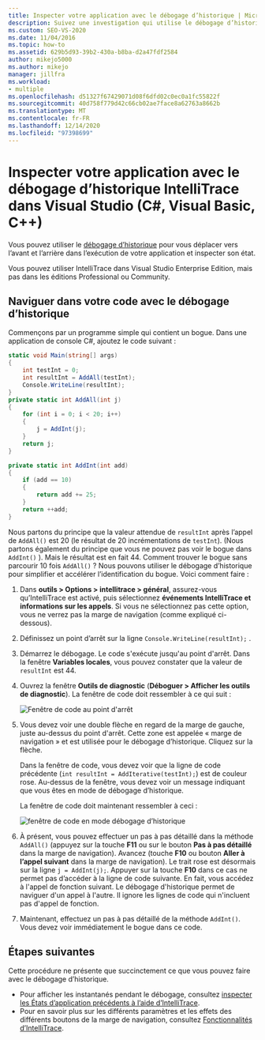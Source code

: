 ```yaml
---
title: Inspecter votre application avec le débogage d’historique | Microsoft Docs
description: Suivez une investigation qui utilise le débogage d’historique IntelliTrace pour détecter un bogue dans une application console C#.
ms.custom: SEO-VS-2020
ms.date: 11/04/2016
ms.topic: how-to
ms.assetid: 629b5d93-39b2-430a-b8ba-d2a47fdf2584
author: mikejo5000
ms.author: mikejo
manager: jillfra
ms.workload:
- multiple
ms.openlocfilehash: d51327f67429071d08f6dfd02c0ec0a1fc55822f
ms.sourcegitcommit: 40d758f779d42c66cb02ae7face8a62763a8662b
ms.translationtype: MT
ms.contentlocale: fr-FR
ms.lasthandoff: 12/14/2020
ms.locfileid: "97398699"
---
```

# <a name="inspect-your-app-with-intellitrace-historical-debugging-in-visual-studio-c-visual-basic-c"></a>Inspecter votre application avec le débogage d’historique IntelliTrace dans Visual Studio (C#, Visual Basic, C++)

Vous pouvez utiliser le [débogage d’historique](../debugger/historical-debugging.md) pour vous déplacer vers l’avant et l’arrière dans l’exécution de votre application et inspecter son état.

Vous pouvez utiliser IntelliTrace dans Visual Studio Enterprise Edition, mais pas dans les éditions Professional ou Community.

## <a name="navigate-your-code-with-historical-debugging"></a>Naviguer dans votre code avec le débogage d’historique

Commençons par un programme simple qui contient un bogue. Dans une application de console C#, ajoutez le code suivant :

```csharp
static void Main(string[] args)
{
    int testInt = 0;
    int resultInt = AddAll(testInt);
    Console.WriteLine(resultInt);
}
private static int AddAll(int j)
{
    for (int i = 0; i < 20; i++)
    {
        j = AddInt(j);
    }
    return j;
}

private static int AddInt(int add)
{
    if (add == 10)
    {
        return add += 25;
    }
    return ++add;
}
```

Nous partons du principe que la valeur attendue de `resultInt` après l’appel de `AddAll()` est 20 (le résultat de 20 incrémentations de `testInt`). (Nous partons également du principe que vous ne pouvez pas voir le bogue dans `AddInt()` ). Mais le résultat est en fait 44. Comment trouver le bogue sans parcourir 10 fois `AddAll()` ? Nous pouvons utiliser le débogage d’historique pour simplifier et accélérer l’identification du bogue. Voici comment faire :

1. Dans **outils > Options > intellitrace > général**, assurez-vous qu’IntelliTrace est activé, puis sélectionnez **événements IntelliTrace et informations sur les appels**. Si vous ne sélectionnez pas cette option, vous ne verrez pas la marge de navigation (comme expliqué ci-dessous).

2. Définissez un point d’arrêt sur la ligne `Console.WriteLine(resultInt);` .

3. Démarrez le débogage. Le code s'exécute jusqu'au point d'arrêt. Dans la fenêtre **Variables locales**, vous pouvez constater que la valeur de `resultInt` est 44.

4. Ouvrez la fenêtre **Outils de diagnostic** (**Déboguer > Afficher les outils de diagnostic**). La fenêtre de code doit ressembler à ce qui suit :

    ![Fenêtre de code au point d'arrêt](../debugger/media/historicaldebuggingbreakpoint.png "HistoricalDebuggingBreakpoint")

5. Vous devez voir une double flèche en regard de la marge de gauche, juste au-dessus du point d'arrêt. Cette zone est appelée « marge de navigation » et est utilisée pour le débogage d’historique. Cliquez sur la flèche.

    Dans la fenêtre de code, vous devez voir que la ligne de code précédente (`int resultInt = AddIterative(testInt);`) est de couleur rose. Au-dessus de la fenêtre, vous devez voir un message indiquant que vous êtes en mode de débogage d’historique.

    La fenêtre de code doit maintenant ressembler à ceci :

    ![fenêtre de code en mode débogage d’historique](../debugger/media/historicaldebuggingback.png "HistoricalDebuggingBack")

6. À présent, vous pouvez effectuer un pas à pas détaillé dans la méthode `AddAll()` (appuyez sur la touche **F11** ou sur le bouton **Pas à pas détaillé** dans la marge de navigation). Avancez (touche **F10** ou bouton **Aller à l’appel suivant** dans la marge de navigation). Le trait rose est désormais sur la ligne `j = AddInt(j);`. Appuyer sur la touche **F10** dans ce cas ne permet pas d’accéder à la ligne de code suivante. En fait, vous accédez à l'appel de fonction suivant. Le débogage d'historique permet de naviguer d'un appel à l'autre. Il ignore les lignes de code qui n'incluent pas d'appel de fonction.

7. Maintenant, effectuez un pas à pas détaillé de la méthode `AddInt()`. Vous devez voir immédiatement le bogue dans ce code.

## <a name="next-steps"></a>Étapes suivantes

Cette procédure ne présente que succinctement ce que vous pouvez faire avec le débogage d’historique.

- Pour afficher les instantanés pendant le débogage, consultez [inspecter les États d’application précédents à l’aide d’IntelliTrace](../debugger/view-historical-application-state.md).
- Pour en savoir plus sur les différents paramètres et les effets des différents boutons de la marge de navigation, consultez [Fonctionnalités d’IntelliTrace](../debugger/intellitrace-features.md).
